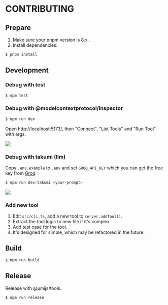 # CONTRIBUTING

## Prepare

1. Make sure your pnpm version is 8.x .
2. Install dependencies:

```bash
$ pnpm install
```

## Development

### Debug with test

```bash
$ npm test
```

### Debug with @modelcontextprotocol/inspector

```bash
$ npm run dev
```

Open http://localhost:5173/, then "Connect", "List Tools" and "Run Tool" with args.

![](https://cdn.jsdelivr.net/gh/sorrycc-bot/images@main/uPic/OF8dz3.png)

### Debug with takumi (llm)

Copy `.env.example` to `.env` and set `GROQ_API_KEY` which you can get the free key from [Groq](https://console.groq.com/keys).

```bash
$ npm run dev:takumi <your-prompt>
```

![](https://cdn.jsdelivr.net/gh/sorrycc-bot/images@main/uPic/5650zH.png)

### Add new tool

1. Edit `src/cli.ts`, add a new tool to `server.addTool()`.
2. Extract the tool logic to new file if it's complex.
3. Add test case for the tool.
4. It's designed for simple, which may be refactored in the future.

## Build

```bash
$ npm run build
```

## Release

Release with @umijs/tools.

```bash
$ npm run release
```

